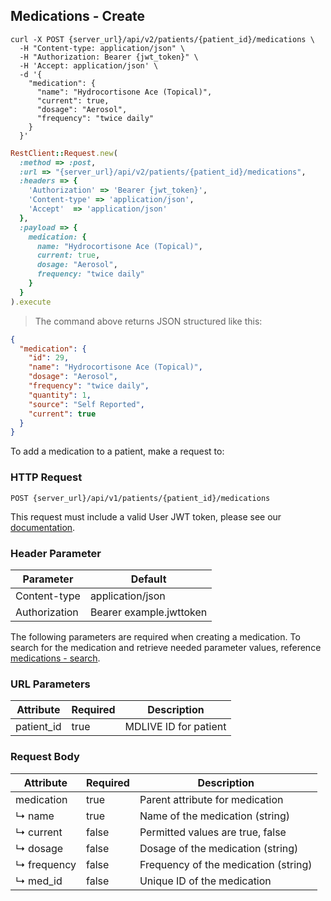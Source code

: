 ## Medications - Create

```shell
curl -X POST {server_url}/api/v2/patients/{patient_id}/medications \
  -H "Content-type: application/json" \
  -H "Authorization: Bearer {jwt_token}" \
  -H 'Accept: application/json' \
  -d '{
    "medication": {
      "name": "Hydrocortisone Ace (Topical)",
      "current": true,
      "dosage": "Aerosol",
      "frequency": "twice daily"
    }
  }'
```

```ruby
RestClient::Request.new(
  :method => :post,
  :url => "{server_url}/api/v2/patients/{patient_id}/medications",
  :headers => {
    'Authorization' => 'Bearer {jwt_token}',
    'Content-type' => 'application/json',
    'Accept'  => 'application/json'
  },
  :payload => {
    medication: {
      name: "Hydrocortisone Ace (Topical)",
      current: true,
      dosage: "Aerosol",
      frequency: "twice daily"
    }
  }
).execute
```

> The command above returns JSON structured like this:

```json
{
  "medication": {
    "id": 29,
    "name": "Hydrocortisone Ace (Topical)",
    "dosage": "Aerosol",
    "frequency": "twice daily",
    "quantity": 1,
    "source": "Self Reported",
    "current": true
  }
}
```

To add a medication to a patient, make a request to:


### HTTP Request

`POST {server_url}/api/v1/patients/{patient_id}/medications`

This request must include a valid User JWT token, please see our [documentation](#user-tokens).


### Header Parameter

Parameter    | Default
---------    | -------
Content-type | application/json
Authorization| Bearer example.jwttoken

The following parameters are required when creating a medication. To search for the medication and retrieve needed parameter values, reference [medications - search](#medications-search).


### URL Parameters

Attribute   | Required | Description
------------|----------|----------------------
patient_id  | true     | MDLIVE ID for patient


### Request Body

Attribute        | Required | Description
---------------- | -------- | -----------
medication       | true     | Parent attribute for medication
↳&nbsp;name      | true     | Name of the medication (string)
↳&nbsp;current   | false    | Permitted values are true, false
↳&nbsp;dosage    | false    | Dosage of the medication (string)
↳&nbsp;frequency | false    | Frequency of the medication (string)
↳&nbsp;med_id    | false    | Unique ID of the medication
